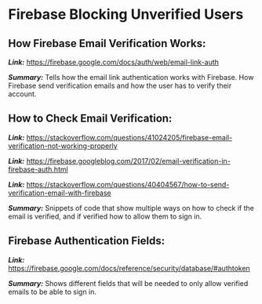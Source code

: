 # Firebase Blocking Unverified Users

## How Firebase Email Verification Works:
___Link:___ https://firebase.google.com/docs/auth/web/email-link-auth

___Summary:___ Tells how the email link authentication works with Firebase. How Firebase send verification emails and how the user has to verify their account.

## How to Check Email Verification:
___Link:___ https://stackoverflow.com/questions/41024205/firebase-email-verification-not-working-properly

___Link:___ https://firebase.googleblog.com/2017/02/email-verification-in-firebase-auth.html

___Link:___ https://stackoverflow.com/questions/40404567/how-to-send-verification-email-with-firebase

___Summary:___ Snippets of code that show multiple ways on how to check if the email is verified, and if verified how to allow them to sign in.

## Firebase Authentication Fields:
___Link:___ https://firebase.google.com/docs/reference/security/database/#authtoken

___Summary:___ Shows different fields that will be needed to only allow verified emails to be able to sign in.
